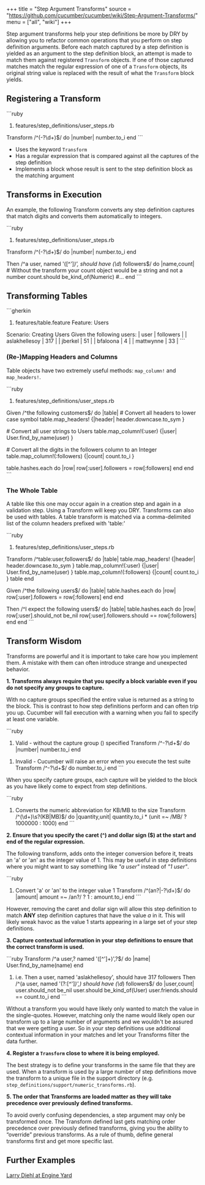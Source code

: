 +++
title = "Step Argument Transforms"
source = "https://github.com/cucumber/cucumber/wiki/Step-Argument-Transforms/"
menu = ["all", "wiki"]
+++

Step argument transforms help your step definitions be more by DRY by allowing you to refactor common operations that you perform on step definition arguments. Before each match captured by a step definition is yielded as an argument to the step definition block, an attempt is made to match them against registered `Transform` objects. If one of those captured matches match the regular expression of one of a `Transform` objects, its original string value is replaced with the result of what the `Transform` block yields.

Registering a Transform
-----------------------

\`\`\`ruby

1.  features/step\_definitions/user\_steps.rb

Transform /^(-?\\d+)$/ do |number|
number.to\_i
end
\`\`\`

-   Uses the keyword `Transform`
-   Has a regular expression that is compared against all the captures of the step definition
-   Implements a block whose result is sent to the step definition block as the matching argument

Transforms in Execution
-----------------------

An example, the following Transform converts any step definition captures that match digits and converts them automatically to integers.

\`\`\`ruby

1.  features/step\_definitions/user\_steps.rb

Transform /^(-?\\d+)$/ do |number|
number.to\_i
end

Then /^a user, named '(\[^'\]*)', should have (\\d*) followers$/ do |name,count|
\# Without the transform your count object would be a string and not a number
count.should be\_kind\_of(Numeric)
\#...
end
\`\`\`

Transforming Tables
-------------------

\`\`\`gherkin

1.  features/table.feature
    Feature: Users

Scenario: Creating Users
Given the following users:
| user | followers |
| aslakhellesoy | 317 |
| jberkel | 51 |
| bfaloona | 4 |
| mattwynne | 33 |
\`\`\`

### (Re-)Mapping Headers and Columns

Table objects have two extremely useful methods: `map_column!` and `map_headers!`.

\`\`\`ruby

1.  features/step\_definitions/user\_steps.rb

Given /^the following customers$/ do |table|
\# Convert all headers to lower case symbol
table.map\_headers! {|header| header.downcase.to\_sym }

\# Convert all user strings to Users
table.map\_column!(:user) {|user| User.find\_by\_name(user) }

\# Convert all the digits in the followers column to an Integer
table.map\_column!(:followers) {|count| count.to\_i }

table.hashes.each do |row|
row\[:user\].followers = row\[:followers\]
end
end
\`\`\`

### The Whole Table

A table like this one may occur again in a creation step and again in a validation step. Using a Transform will keep you DRY. Transforms can also be used with tables. A table transform is matched via a comma-delimited list of the column headers prefixed with 'table:'

\`\`\`ruby

1.  features/step\_definitions/user\_steps.rb

Transform /^table:user,followers$/ do |table|
table.map\_headers! {|header| header.downcase.to\_sym }
table.map\_column!(:user) {|user| User.find\_by\_name(user) }
table.map\_column!(:followers) {|count| count.to\_i }
table
end

Given /^the following users$/ do |table|
table.hashes.each do |row|
row\[:user\].followers = row\[:followers\]
end
end

Then /^I expect the following users$/ do |table|
table.hashes.each do |row|
row\[:user\].should\_not be\_nil
row\[:user\].followers.should == row\[:followers\]
end
end
\`\`\`

Transform Wisdom
----------------

Transforms are powerful and it is important to take care how you implement them. A mistake with them can often introduce strange and unexpected behavior.

**1. Transforms always require that you specify a block variable even if you do not specify any groups to capture.**

With no capture groups specified the entire value is returned as a string to the block. This is contrast to how step definitions perform and can often trip you up. Cucumber will fail execution with a warning when you fail to specify at least one variable.

\`\`\`ruby

1.  Valid - without the capture group () specified
    Transform /^-?\\d+$/ do |number|
    number.to\_i
    end

<!-- -->

1.  Invalid - Cucumber will raise an error when you execute the test suite
    Transform /^-?\\d+$/ do
    number.to\_i
    end
    \`\`\`

When you specify capture groups, each capture will be yielded to the block as you have likely come to expect from step definitions.

\`\`\`ruby

1.  Converts the numeric abbreviation for KB/MB to the size
    Transform /^(\\d+)\\s?(KB|MB)$/ do |quantity,unit|
    quantity.to\_i \* (unit =~ /MB/ ? 1000000 : 1000)
    end
    \`\`\`

**2. Ensure that you specify the caret (^) and dollar sign ($) at the start and end of the regular expression.**

The following transform, adds onto the integer conversion before it, treats an 'a' or 'an' as the integer value of 1. This may be useful in step definitions where you might want to say something like *"a user"* instead of *"1 user"*.

\`\`\`ruby

1.  Convert 'a' or 'an' to the integer value 1
    Transform /^(an?|-?\\d+)$/ do |amount|
    amount =~ /an?/ ? 1 : amount.to\_i
    end
    \`\`\`

However, removing the caret and dollar sign will allow this step definition to match **ANY** step definition captures that have the value *a* in it. This will likely wreak havoc as the value 1 starts appearing in a large set of your step definitions.

**3. Capture contextual information in your step definitions to ensure that the correct transform is used.**

\`\`\`ruby
Transform /^a user,? named '(\[^'\]+)',?$/ do |name|
User.find\_by\_name(name)
end

1.  i.e. Then a user, named 'aslakhellesoy', should have 317 followers
    Then /^(a user, named '(?:\[^'\]*)',) should have (\\d*) followers$/ do |user,count|
    user.should\_not be\_nil
    user.should be\_kind\_of(User)
    user.friends.should == count.to\_i
    end
    \`\`\`

Without a transform you would have likely only wanted to match the value in the single-quotes. However, matching only the name would likely open our transform up to a large number of arguments and we wouldn't be assured that we were getting a user. So in your step definitions use additional contextual information in your matches and let your Transforms filter the data further.

**4. Register a `Transform` close to where it is being employed.**

The best strategy is to define your transforms in the same file that they are used. When a transform is used by a large number of step definitions move the transform to a unique file in the support directory (e.g. `step_definitions/support/numeric_transforms.rb`).

**5. The order that Transforms are loaded matter as they will take precedence over previously defined transforms.**

To avoid overly confusing dependencies, a step argument may only be transformed once. The Transform defined last gets matching order precedence over previously defined transforms, giving you the ability to “override” previous transforms. As a rule of thumb, define general transforms first and get more specific last.

Further Examples
----------------

[Larry Diehl at Engine Yard](http://www.engineyard.com/blog/2009/cucumber-step-argument-transforms/)
